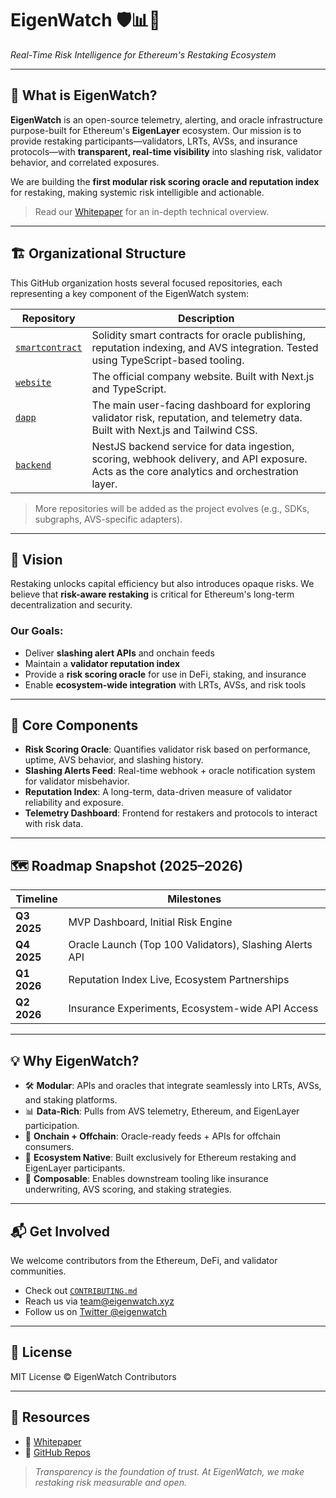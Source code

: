 # EigenWatch 🛡️📊📡

*Real-Time Risk Intelligence for Ethereum's Restaking Ecosystem*

---

## 🧠 What is EigenWatch?

**EigenWatch** is an open-source telemetry, alerting, and oracle infrastructure purpose-built for Ethereum's **EigenLayer** ecosystem. Our mission is to provide restaking participants—validators, LRTs, AVSs, and insurance protocols—with **transparent, real-time visibility** into slashing risk, validator behavior, and correlated exposures.

We are building the **first modular risk scoring oracle and reputation index** for restaking, making systemic risk intelligible and actionable.

> Read our [Whitepaper](https://www.notion.so/EigenWatch-WhitePaper-2046775048bc8035b227cdae8c6f6f43) for an in-depth technical overview.

---

## 🏗️ Organizational Structure

This GitHub organization hosts several focused repositories, each representing a key component of the EigenWatch system:

| Repository | Description |
|-----------|-------------|
| [`smartcontract`](https://github.com/EigenWatch/smartcontract) | Solidity smart contracts for oracle publishing, reputation indexing, and AVS integration. Tested using TypeScript-based tooling. |
| [`website`](https://github.com/EigenWatch/website) | The official company website. Built with Next.js and TypeScript. |
| [`dapp`](https://github.com/EigenWatch/dapp) | The main user-facing dashboard for exploring validator risk, reputation, and telemetry data. Built with Next.js and Tailwind CSS. |
| [`backend`](https://github.com/EigenWatch/backend) | NestJS backend service for data ingestion, scoring, webhook delivery, and API exposure. Acts as the core analytics and orchestration layer. |

> More repositories will be added as the project evolves (e.g., SDKs, subgraphs, AVS-specific adapters).

---

## 🚀 Vision

Restaking unlocks capital efficiency but also introduces opaque risks. We believe that **risk-aware restaking** is critical for Ethereum's long-term decentralization and security.

### Our Goals:

- Deliver **slashing alert APIs** and onchain feeds
- Maintain a **validator reputation index**
- Provide a **risk scoring oracle** for use in DeFi, staking, and insurance
- Enable **ecosystem-wide integration** with LRTs, AVSs, and risk tools

---

## 📡 Core Components

- **Risk Scoring Oracle**: Quantifies validator risk based on performance, uptime, AVS behavior, and slashing history.
- **Slashing Alerts Feed**: Real-time webhook + oracle notification system for validator misbehavior.
- **Reputation Index**: A long-term, data-driven measure of validator reliability and exposure.
- **Telemetry Dashboard**: Frontend for restakers and protocols to interact with risk data.

---

## 🗺️ Roadmap Snapshot (2025–2026)

| Timeline | Milestones |
|----------|------------|
| **Q3 2025** | MVP Dashboard, Initial Risk Engine |
| **Q4 2025** | Oracle Launch (Top 100 Validators), Slashing Alerts API |
| **Q1 2026** | Reputation Index Live, Ecosystem Partnerships |
| **Q2 2026** | Insurance Experiments, Ecosystem-wide API Access |

---

## 💡 Why EigenWatch?

- 🛠️ **Modular**: APIs and oracles that integrate seamlessly into LRTs, AVSs, and staking platforms.
- 📊 **Data-Rich**: Pulls from AVS telemetry, Ethereum, and EigenLayer participation.
- 🔗 **Onchain + Offchain**: Oracle-ready feeds + APIs for offchain consumers.
- 🤝 **Ecosystem Native**: Built exclusively for Ethereum restaking and EigenLayer participants.
- 🧩 **Composable**: Enables downstream tooling like insurance underwriting, AVS scoring, and staking strategies.

---

## 📬 Get Involved

We welcome contributors from the Ethereum, DeFi, and validator communities.

- Check out [`CONTRIBUTING.md`](https://github.com/EigenWatch/.github/blob/main/CONTRIBUTING.md)
- Reach us via [team@eigenwatch.xyz](mailto:team@eigenwatch.xyz)
- Follow us on [Twitter @eigenwatch](https://twitter.com/eigenwatch)

---

## 📄 License

MIT License © EigenWatch Contributors

---

## 🔗 Resources

- 📜 [Whitepaper](https://www.notion.so/EigenWatch-WhitePaper-2046775048bc8035b227cdae8c6f6f43)
- 🧰 [GitHub Repos](https://github.com/EigenWatch)

> _Transparency is the foundation of trust. At EigenWatch, we make restaking risk measurable and open._
